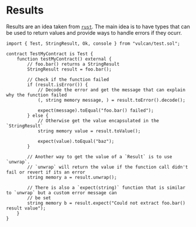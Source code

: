 # Results

Results are an idea taken from
[`rust`](https://doc.rust-lang.org/rust-by-example/error/result.html). The main idea is to have
types that can be used to return values and provide ways to handle errors if they ocurr.

```solidity
import { Test, StringResult, Ok, console } from "vulcan/test.sol";

contract TestMyContract is Test {
    function testMyContract() external {
        // foo.bar() returns a StringResult
        StringResult result = foo.bar();

        // Check if the function failed
        if (result.isError()) {
            // Decode the error and get the message that can explain why the function failed
            (, string memory message, ) = result.toError().decode();

            expect(message).toEqual("foo.bar() failed");
        } else {
            // Otherwise get the value encapsulated in the `StringResult`
            string memory value = result.toValue();

            expect(value).toEqual("baz");
        }

        // Another way to get the value of a `Result` is to use `unwrap`.
        // `unwrap` will return the value if the function call didn't fail or revert if its an error
        string memory a = result.unwrap();

        // There is also a `expect(string)` function that is similar to `unwrap` but a custom error message can
        // be set
        string memory b = result.expect("Could not extract foo.bar() result value");
    }
}
```
